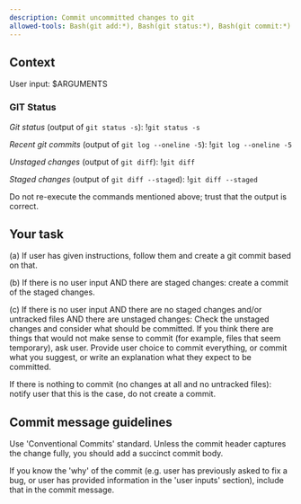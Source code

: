 ```yaml
---
description: Commit uncommitted changes to git
allowed-tools: Bash(git add:*), Bash(git status:*), Bash(git commit:*)
---
```


## Context

User input: $ARGUMENTS

### GIT Status

_Git status_ (output of `git status -s`):
!`git status -s`

_Recent git commits_ (output of `git log --oneline -5`):
!`git log --oneline -5`

_Unstaged changes_ (output of `git diff`):
!`git diff`

_Staged changes_ (output of `git diff --staged`):
!`git diff --staged`

Do not re-execute the commands mentioned above; trust that the output is correct.

## Your task

(a) If user has given instructions, follow them and create a git commit based on that.

(b) If there is no user input AND there are staged changes: create a commit of the staged changes.

(c) If there is no user input AND there are no staged changes and/or untracked files AND there are unstaged changes: Check the unstaged changes and consider what should be committed. If you think there are things that would not make sense to commit (for example, files that seem temporary), ask user. Provide user choice to commit everything, or commit what you suggest, or write an explanation what they expect to be committed.

If there is nothing to commit (no changes at all and no untracked files): notify user that this is the case, do not create a commit.

## Commit message guidelines

Use 'Conventional Commits' standard.
Unless the commit header captures the change fully, you should add a succinct commit body.

If you know the 'why' of the commit (e.g. user has previously asked to fix a bug, or user has provided information in the 'user inputs' section),
include that in the commit message.
